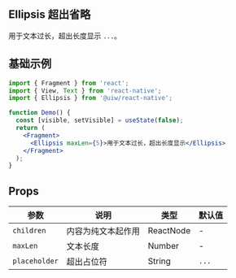 Ellipsis 超出省略
---

用于文本过长，超出长度显示 `...`。

## 基础示例

```jsx
import { Fragment } from 'react';
import { View, Text } from 'react-native';
import { Ellipsis } from '@uiw/react-native';

function Demo() {
  const [visible, setVisible] = useState(false);
  return (
    <Fragment>
      <Ellipsis maxLen={5}>用于文本过长，超出长度显示</Ellipsis>
    </Fragment>
  );
}
```

## Props

| 参数 | 说明 | 类型 | 默认值 |
|------|------|-----|------|
| `children` | 内容为纯文本起作用 | ReactNode | - |
| `maxLen` | 文本长度 | Number | - |
| `placeholder` | 超出占位符 | String | `...` |